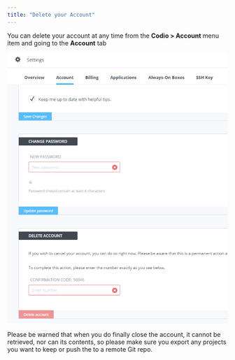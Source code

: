 ```yaml
---
title: "Delete your Account"
---
```


You can delete your account at any time from the **Codio > Account** menu item and going to the **Account** tab

![authtoken](/img/delete.png)

Please be warned that when you do finally close the account, it cannot be retrieved, nor can its contents, so please make sure you export any projects you want to keep or push the to a remote Git repo.